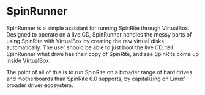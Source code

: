 SpinRunner
==========

SpinRunner is a simple assistant for running SpinRite through VirtualBox. Designed to operate on a live CD, SpinRunner handles the messy parts of using SpinRite with VirtualBox by creating the raw virtual disks automatically. The user should be able to just boot the live CD, tell SpinRunner what drive has their copy of SpinRite, and see SpinRite come up inside VirtualBox.

The point of all of this is to run SpinRite on a broader range of hard drives and motherboards than SpinRite 6.0 supports, by capitalizing on Linux' broader driver ecosystem.
